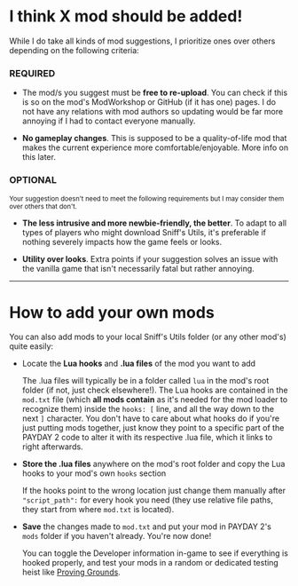 # I think X mod should be added!

While I do take all kinds of mod suggestions, I prioritize ones over others depending on the following criteria:

### REQUIRED
- The mod/s you suggest must be **free to re-upload**. You can check if this is so on the mod's ModWorkshop or GitHub (if it has one) pages. I do not have any relations with mod authors so updating would be far more annoying if I had to contact everyone manually. 

- **No gameplay changes**. This is supposed to be a quality-of-life mod that makes the current experience more comfortable/enjoyable. More info on this later.

### OPTIONAL
<sub>Your suggestion doesn't need to meet the following requirements but I may consider them over others that don't.</sub>

- **The less intrusive and more newbie-friendly, the better**. To adapt to all types of players who might download Sniff's Utils, it's preferable if nothing severely impacts how the game feels or looks.

- **Utility over looks**. Extra points if your suggestion solves an issue with the vanilla game that isn't necessarily fatal but rather annoying.

---
# How to add your own mods

You can also add mods to your local Sniff's Utils folder (or any other mod's) quite easily:
- Locate the **Lua hooks** and **.lua files** of the mod you want to add

  The .lua files will typically be in a folder called `lua` in the mod's root folder (if not, just check elsewhere!). The Lua hooks are contained in the `mod.txt` file     (which **all mods contain** as it's needed for the mod loader to recognize them) inside the `hooks: [` line, and all the way down to the next `]` character. You don't   have to care about what hooks do if you're just putting mods together, just know they point to a specific part of the PAYDAY 2 code to alter it with its respective       .lua file, which it links to right afterwards.

- **Store the .lua files** anywhere on the mod's root folder and copy the Lua hooks to your mod's own `hooks` section

  If the hooks point to the wrong location just change them manually after `"script_path":` for every hook you need (they use relative file paths, they start from where   `mod.txt` is located).
  
- **Save** the changes made to `mod.txt` and put your mod in PAYDAY 2's `mods` folder if you haven't already. You're now done!

  You can toggle the Developer information in-game to see if everything is hooked properly, and test your mods in a random or dedicated testing heist like [Proving Grounds](https://modworkshop.net/mod/29905).
